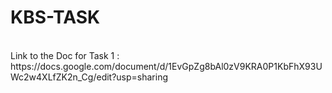 # KBS-TASK
<br>
Link to the Doc for Task 1 :
<br>
 https://docs.google.com/document/d/1EvGpZg8bAl0zV9KRA0P1KbFhX93UWc2w4XLfZK2n_Cg/edit?usp=sharing
